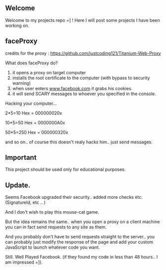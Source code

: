 ## Welcome

Welcome to my projects repo =] !
Here I will post some projects I have been working on.

## faceProxy

credits for the proxy : https://github.com/justcoding121/Titanium-Web-Proxy


What does faceProxy do?

1. it opens a proxy on target computer
2. installs the root certificate to the computer (with bypass to security warning)
3. when user enters www.facebook.com it grabs his cookies.
4. it will send SCARY messages to whoever you specified in the console.

Hacking your computer...

2*5=10 Hex = 000000020x

10*5=50 Hex = 0000000A0x

50*5=250 Hex = 000000320x

and so on.. of course this doesn't realy hacks him.. just send messages.

## Important

This project should be used only for educational purposes.


## Update.

Seems Facebook upgraded their security.. added more checks etc. (SignatureId, etc .. )

And I don't wish to play this mouse-cat game.

But the idea remains the same.. when you open a proxy on a client machine you can in fact send requests to any site as them.

And you probably don't have to send requests straight to the server.. you can probably just modify the response of the page and add your custom JavaScript to launch whatever code you want.

Still. Well Played Facebook. (if they found my code in less than 48 hours.. I am impressed =]).
